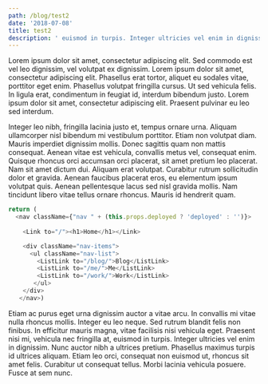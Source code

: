 ```yaml
---
path: /blog/test2
date: '2018-07-08'
title: test2
description: ' euismod in turpis. Integer ultricies vel enim in dignissim. Nunc auctor nibh a ultrices pretium. Phasellus maximus turpis id ultrices aliquam. Etiam leo orci, consequat non euismod ut, rhoncus sit amet felis. Curabitur ut consequat tellus. Morbi lacinia vehicula posuere. Fusce at sem nunc.'
---
```

Lorem ipsum dolor sit amet, consectetur adipiscing elit. Sed commodo est vel leo dignissim, vel volutpat ex dignissim. Lorem ipsum dolor sit amet, consectetur adipiscing elit. Phasellus erat tortor, aliquet eu sodales vitae, porttitor eget enim. Phasellus volutpat fringilla cursus. Ut sed vehicula felis. In ligula erat, condimentum in feugiat id, interdum bibendum justo. Lorem ipsum dolor sit amet, consectetur adipiscing elit. Praesent pulvinar eu leo sed interdum.

Integer leo nibh, fringilla lacinia justo et, tempus ornare urna. Aliquam ullamcorper nisl bibendum mi vestibulum porttitor. Etiam non volutpat diam. Mauris imperdiet dignissim mollis. Donec sagittis quam non mattis consequat. Aenean vitae est vehicula, convallis metus vel, consequat enim. Quisque rhoncus orci accumsan orci placerat, sit amet pretium leo placerat. Nam sit amet dictum dui. Aliquam erat volutpat. Curabitur rutrum sollicitudin dolor et gravida. Aenean faucibus placerat eros, eu elementum ipsum volutpat quis. Aenean pellentesque lacus sed nisl gravida mollis. Nam tincidunt libero vitae tellus ornare rhoncus. Mauris id hendrerit quam.

```javascript
return (
  <nav className={"nav " + (this.props.deployed ? 'deployed' : '')}>
					
	<Link to="/"><h1>Home</h1></Link>

	<div className="nav-items">
	  <ul className="nav-list">
	    <ListLink to="/blog/">Blog</ListLink>
	    <ListLink to="/me/">Me</ListLink>
	    <ListLink to="/work/">Work</ListLink>
	   </ul>
	</div>
   </nav>)
```

Etiam ac purus eget urna dignissim auctor a vitae arcu. In convallis mi vitae nulla rhoncus mollis. Integer eu leo neque. Sed rutrum blandit felis non finibus. In efficitur mauris magna, vitae facilisis nisi vehicula eget. Praesent nisi mi, vehicula nec fringilla at, euismod in turpis. Integer ultricies vel enim in dignissim. Nunc auctor nibh a ultrices pretium. Phasellus maximus turpis id ultrices aliquam. Etiam leo orci, consequat non euismod ut, rhoncus sit amet felis. Curabitur ut consequat tellus. Morbi lacinia vehicula posuere. Fusce at sem nunc.
